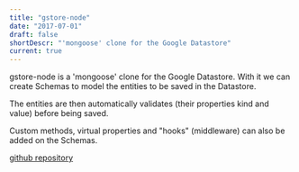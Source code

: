 ```yaml
---
title: "gstore-node"
date: "2017-07-01"
draft: false
shortDescr: "'mongoose' clone for the Google Datastore"
current: true
---
```


gstore-node is a 'mongoose' clone for the Google Datastore. With it we can create Schemas to model the entities to be saved in the Datastore.

The entities are then automatically validates (their properties kind and value) before being saved.

Custom methods, virtual properties and "hooks" (middleware) can also be added on the Schemas.

[github repository](https://github.com/sebelga/gstore-node)
